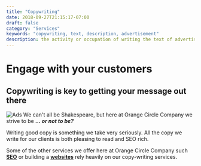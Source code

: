 ```yaml
---
title: "Copywriting"
date: 2018-09-27T21:15:17-07:00
draft: false
category: "Services"
keywords: "copywriting, text, description, advertisement"
description: the activity or occupation of writing the text of advertisements or publicity material.
---
```

[1]: /services/websites
[2]: /services/seo

# Engage with your customers

## Copywriting is key to getting your message out there

 ![Ads](/images/typewriter.webp)  We can't all be Shakespeare, but here at Orange Circle Company we strive to be ***... or not to be?***

Writing good copy is something we take very seriously. All the copy we write for our clients is both pleasing to read and SEO rich.

Some of the other services we offer here at Orange Circle Company such **[SEO][2]** or building a **[websites][1]** rely heavily on our copy-writing services.
